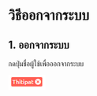 # วิธีออกจากระบบ
## 1. ออกจากระบบ
กดปุ่มชื่อผู้ใช้เพื่อออกจากระบบ<br>

![](../man-img/07.logout/logout.png)
